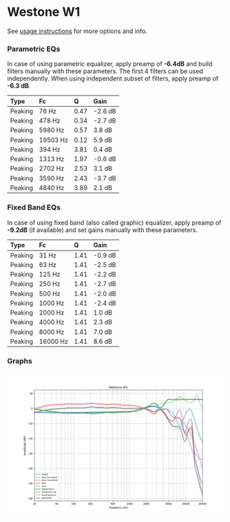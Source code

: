 # Westone W1
See [usage instructions](https://github.com/jaakkopasanen/AutoEq#usage) for more options and info.

### Parametric EQs
In case of using parametric equalizer, apply preamp of **-6.4dB** and build filters manually
with these parameters. The first 4 filters can be used independently.
When using independent subset of filters, apply preamp of **-6.3 dB**.

| Type    | Fc       |    Q | Gain    |
|:--------|:---------|:-----|:--------|
| Peaking | 76 Hz    | 0.47 | -2.6 dB |
| Peaking | 478 Hz   | 0.34 | -2.7 dB |
| Peaking | 5980 Hz  | 0.57 | 3.8 dB  |
| Peaking | 19503 Hz | 0.12 | 5.9 dB  |
| Peaking | 394 Hz   | 3.81 | 0.4 dB  |
| Peaking | 1313 Hz  | 1.97 | -0.6 dB |
| Peaking | 2702 Hz  | 2.53 | 3.1 dB  |
| Peaking | 3590 Hz  | 2.43 | -3.7 dB |
| Peaking | 4840 Hz  | 3.89 | 2.1 dB  |

### Fixed Band EQs
In case of using fixed band (also called graphic) equalizer, apply preamp of **-9.2dB**
(if available) and set gains manually with these parameters.

| Type    | Fc       |    Q | Gain    |
|:--------|:---------|:-----|:--------|
| Peaking | 31 Hz    | 1.41 | -0.9 dB |
| Peaking | 63 Hz    | 1.41 | -2.5 dB |
| Peaking | 125 Hz   | 1.41 | -2.2 dB |
| Peaking | 250 Hz   | 1.41 | -2.7 dB |
| Peaking | 500 Hz   | 1.41 | -2.0 dB |
| Peaking | 1000 Hz  | 1.41 | -2.4 dB |
| Peaking | 2000 Hz  | 1.41 | 1.0 dB  |
| Peaking | 4000 Hz  | 1.41 | 2.3 dB  |
| Peaking | 8000 Hz  | 1.41 | 7.0 dB  |
| Peaking | 16000 Hz | 1.41 | 8.6 dB  |

### Graphs
![](./Westone%20W1.png)